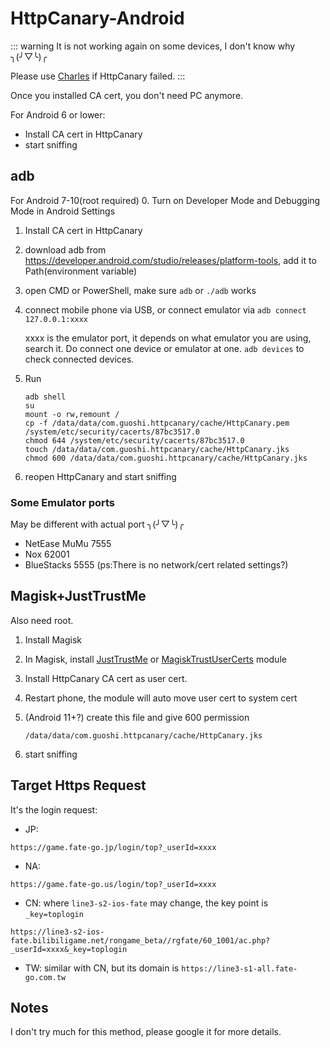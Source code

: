 # HttpCanary-Android

::: warning
It is not working again on some devices, I don't know why ╮(╯▽╰)╭

Please use [Charles](./charles.md) if HttpCanary failed.
:::

Once you installed CA cert, you don't need PC anymore.

For Android 6 or lower:

- Install CA cert in HttpCanary
- start sniffing

## adb

For Android 7-10(root required) 0. Turn on Developer Mode and Debugging Mode in Android Settings

1. Install CA cert in HttpCanary
2. download adb from <https://developer.android.com/studio/releases/platform-tools>, add it to Path(environment variable)
3. open CMD or PowerShell, make sure `adb` or `./adb` works
4. connect mobile phone via USB, or connect emulator via `adb connect 127.0.0.1:xxxx`

   xxxx is the emulator port, it depends on what emulator you are using, search it. Do connect one device or emulator at one.
   `adb devices` to check connected devices.

5. Run
   ```
   adb shell
   su
   mount -o rw,remount /
   cp -f /data/data/com.guoshi.httpcanary/cache/HttpCanary.pem /system/etc/security/cacerts/87bc3517.0
   chmod 644 /system/etc/security/cacerts/87bc3517.0
   touch /data/data/com.guoshi.httpcanary/cache/HttpCanary.jks
   chmod 600 /data/data/com.guoshi.httpcanary/cache/HttpCanary.jks
   ```
6. reopen HttpCanary and start sniffing

### Some Emulator ports

May be different with actual port ╮(╯▽╰)╭

- NetEase MuMu 7555
- Nox 62001
- BlueStacks 5555 (ps:There is no network/cert related settings?)

## Magisk+JustTrustMe

Also need root.

1. Install Magisk
2. In Magisk, install [JustTrustMe](https://github.com/SekiBetu/JustTrustMe/releases) or [MagiskTrustUserCerts](https://github.com/NVISOsecurity/MagiskTrustUserCerts/releases) module
3. Install HttpCanary CA cert as user cert.
4. Restart phone, the module will auto move user cert to system cert
5. (Android 11+?) create this file and give 600 permission

   `/data/data/com.guoshi.httpcanary/cache/HttpCanary.jks`

6. start sniffing

## Target Https Request

It's the login request:

- JP:

```:no-line-numbers
https://game.fate-go.jp/login/top?_userId=xxxx
```

- NA:

```:no-line-numbers
https://game.fate-go.us/login/top?_userId=xxxx
```

- CN: where `line3-s2-ios-fate` may change, the key point is `_key=toplogin`

```:no-line-numbers
https://line3-s2-ios-fate.bilibiligame.net/rongame_beta//rgfate/60_1001/ac.php?_userId=xxxx&_key=toplogin
```

- TW: similar with CN, but its domain is `https://line3-s1-all.fate-go.com.tw`

## Notes

I don't try much for this method, please google it for more details.
